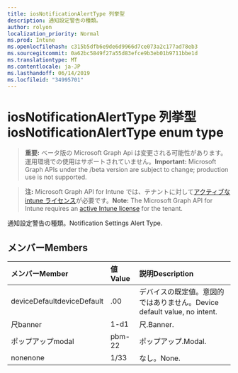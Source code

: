 ```yaml
---
title: iosNotificationAlertType 列挙型
description: 通知設定警告の種類。
author: rolyon
localization_priority: Normal
ms.prod: Intune
ms.openlocfilehash: c315b5dfb6e9de6d9966d7ce073a2c177ad78eb3
ms.sourcegitcommit: 0a62bc5849f27a55d83efce9b3eb01b9711bbe1d
ms.translationtype: MT
ms.contentlocale: ja-JP
ms.lasthandoff: 06/14/2019
ms.locfileid: "34995701"
---
```

# <a name="iosnotificationalerttype-enum-type"></a><span data-ttu-id="38aee-103">iosNotificationAlertType 列挙型</span><span class="sxs-lookup"><span data-stu-id="38aee-103">iosNotificationAlertType enum type</span></span>

> <span data-ttu-id="38aee-104">**重要:** ベータ版の Microsoft Graph Api は変更される可能性があります。運用環境での使用はサポートされていません。</span><span class="sxs-lookup"><span data-stu-id="38aee-104">**Important:** Microsoft Graph APIs under the /beta version are subject to change; production use is not supported.</span></span>

> <span data-ttu-id="38aee-105">**注:** Microsoft Graph API for Intune では、テナントに対して[アクティブな intune ライセンス](https://go.microsoft.com/fwlink/?linkid=839381)が必要です。</span><span class="sxs-lookup"><span data-stu-id="38aee-105">**Note:** The Microsoft Graph API for Intune requires an [active Intune license](https://go.microsoft.com/fwlink/?linkid=839381) for the tenant.</span></span>

<span data-ttu-id="38aee-106">通知設定警告の種類。</span><span class="sxs-lookup"><span data-stu-id="38aee-106">Notification Settings Alert Type.</span></span>

## <a name="members"></a><span data-ttu-id="38aee-107">メンバー</span><span class="sxs-lookup"><span data-stu-id="38aee-107">Members</span></span>
|<span data-ttu-id="38aee-108">メンバー</span><span class="sxs-lookup"><span data-stu-id="38aee-108">Member</span></span>|<span data-ttu-id="38aee-109">値</span><span class="sxs-lookup"><span data-stu-id="38aee-109">Value</span></span>|<span data-ttu-id="38aee-110">説明</span><span class="sxs-lookup"><span data-stu-id="38aee-110">Description</span></span>|
|:---|:---|:---|
|<span data-ttu-id="38aee-111">deviceDefault</span><span class="sxs-lookup"><span data-stu-id="38aee-111">deviceDefault</span></span>|<span data-ttu-id="38aee-112">.0</span><span class="sxs-lookup"><span data-stu-id="38aee-112">0</span></span>|<span data-ttu-id="38aee-113">デバイスの既定値。意図的ではありません。</span><span class="sxs-lookup"><span data-stu-id="38aee-113">Device default value, no intent.</span></span>|
|<span data-ttu-id="38aee-114">尺</span><span class="sxs-lookup"><span data-stu-id="38aee-114">banner</span></span>|<span data-ttu-id="38aee-115">1-d</span><span class="sxs-lookup"><span data-stu-id="38aee-115">1</span></span>|<span data-ttu-id="38aee-116">尺.</span><span class="sxs-lookup"><span data-stu-id="38aee-116">Banner.</span></span>|
|<span data-ttu-id="38aee-117">ポップアップ</span><span class="sxs-lookup"><span data-stu-id="38aee-117">modal</span></span>|<span data-ttu-id="38aee-118">pbm-2</span><span class="sxs-lookup"><span data-stu-id="38aee-118">2</span></span>|<span data-ttu-id="38aee-119">ポップアップ.</span><span class="sxs-lookup"><span data-stu-id="38aee-119">Modal.</span></span>|
|<span data-ttu-id="38aee-120">none</span><span class="sxs-lookup"><span data-stu-id="38aee-120">none</span></span>|<span data-ttu-id="38aee-121">1/3</span><span class="sxs-lookup"><span data-stu-id="38aee-121">3</span></span>|<span data-ttu-id="38aee-122">なし。</span><span class="sxs-lookup"><span data-stu-id="38aee-122">None.</span></span>|





